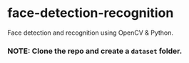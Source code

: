 # face-detection-recognition
Face detection and recognition using OpenCV &amp; Python.

### NOTE: Clone the repo and create a `dataset` folder.
